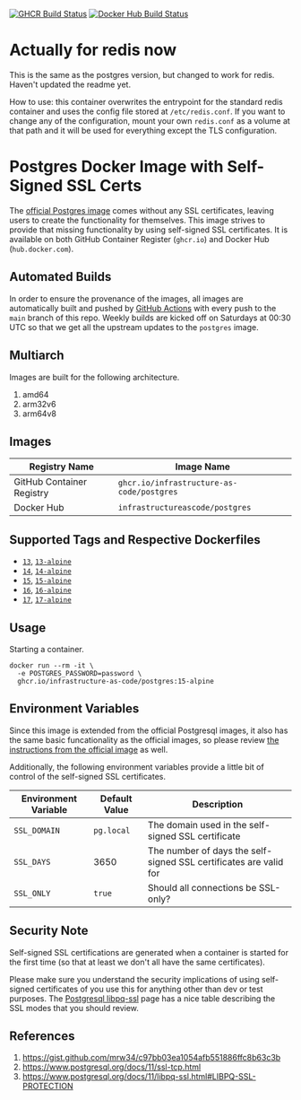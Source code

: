 [![GHCR Build Status](https://github.com/infrastructure-as-code/docker-postgres/actions/workflows/ghcr.yml/badge.svg?branch=main)](https://github.com/infrastructure-as-code/docker-postgres/actions/workflows/ghcr.yml)
[![Docker Hub Build Status](https://github.com/infrastructure-as-code/docker-postgres/actions/workflows/dockerhub.yml/badge.svg?branch=main)](https://github.com/infrastructure-as-code/docker-postgres/actions/workflows/dockerhub.yml)

# Actually for redis now

This is the same as the postgres version, but changed to work for redis. Haven't
updated the readme yet.

How to use: this container overwrites the entrypoint for the standard redis
container and uses the config file stored at `/etc/redis.conf`. If you want to
change any of the configuration, mount your own `redis.conf` as a volume at that
path and it will be used for everything except the TLS configuration.

# Postgres Docker Image with Self-Signed SSL Certs

The [official Postgres image](https://hub.docker.com/_/postgres) comes without any SSL certificates, leaving users to create the functionality for themselves.  This image strives to provide that missing functionality by using self-signed SSL certificates.  It is available on both GitHub Container Register (`ghcr.io`) and Docker Hub (`hub.docker.com`).

## Automated Builds

In order to ensure the provenance of the images, all images are automatically built and pushed by [GitHub Actions](https://github.com/features/actions) with every push to the `main` branch of this repo.  Weekly builds are kicked off on Saturdays at 00:30 UTC so that we get all the upstream updates to the `postgres` image.

## Multiarch

Images are built for the following architecture.

1. amd64
1. arm32v6
1. arm64v8

## Images

| Registry Name | Image Name |
|---------------|------------|
| GitHub Container Registry | `ghcr.io/infrastructure-as-code/postgres` |
| Docker Hub | `infrastructureascode/postgres` |

## Supported Tags and Respective Dockerfiles

* [`13`](https://github.com/infrastructure-as-code/docker-postgres/blob/main/debian.Dockerfile), [`13-alpine`](https://github.com/infrastructure-as-code/docker-postgres/blob/main/alpine.Dockerfile)
* [`14`](https://github.com/infrastructure-as-code/docker-postgres/blob/main/debian.Dockerfile), [`14-alpine`](https://github.com/infrastructure-as-code/docker-postgres/blob/main/alpine.Dockerfile)
* [`15`](https://github.com/infrastructure-as-code/docker-postgres/blob/main/debian.Dockerfile), [`15-alpine`](https://github.com/infrastructure-as-code/docker-postgres/blob/main/alpine.Dockerfile)
* [`16`](https://github.com/infrastructure-as-code/docker-postgres/blob/main/debian.Dockerfile), [`16-alpine`](https://github.com/infrastructure-as-code/docker-postgres/blob/main/alpine.Dockerfile)
* [`17`](https://github.com/infrastructure-as-code/docker-postgres/blob/main/debian.Dockerfile), [`17-alpine`](https://github.com/infrastructure-as-code/docker-postgres/blob/main/alpine.Dockerfile)


## Usage

Starting a container.

```
docker run --rm -it \
  -e POSTGRES_PASSWORD=password \
  ghcr.io/infrastructure-as-code/postgres:15-alpine
```

## Environment Variables

Since this image is extended from the official Postgresql images, it also has the same basic funcationality as the official images, so please review [the instructions from the official image](https://github.com/docker-library/docs/blob/master/postgres/README.md) as well.

Additionally, the following environment variables provide a little bit of control of the self-signed SSL certificates.

| Environment Variable | Default Value | Description |
|----------------------|---------------|-------------|
| `SSL_DOMAIN`         | `pg.local`    | The domain used in the self-signed SSL certificate |
| `SSL_DAYS`           | 3650          | The number of days the self-signed SSL certificates are valid for |
| `SSL_ONLY`           | `true`        | Should all connections be SSL-only? |


## Security Note

Self-signed SSL certifications are generated when a container is started for the first time (so that at least we don't all have the same certificates).


Please make sure you understand the security implications of using self-signed certificates of you use this for anything other than dev or test purposes.  The [Postgresql libpq-ssl](https://www.postgresql.org/docs/11/libpq-ssl.html#LIBPQ-SSL-PROTECTION) page has a nice table describing the SSL modes that you should review.


## References

1. https://gist.github.com/mrw34/c97bb03ea1054afb551886ffc8b63c3b
1. https://www.postgresql.org/docs/11/ssl-tcp.html
1. https://www.postgresql.org/docs/11/libpq-ssl.html#LIBPQ-SSL-PROTECTION
